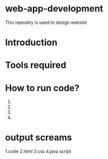 # web-app-development
This repostiry is used to design website
# Introduction


# Tools required

 # How to run code?
1.
2.
3.
4.
  # output screams
  1.code
  2.html
  3.css
  4.java script
